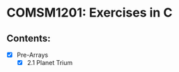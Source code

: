 # COMSM1201: Exercises in C
## Contents:
- [x] Pre-Arrays  
  - [x] 2.1 Planet Trium

<!-- ## Implement Basic Data Structure and Algorithm in C
# Programming in C
## Implement Basic Data Structure and Algorithm in C
1. **Huffman Encoding**  
&emsp;&emsp;- Data structure: Binary Tree(Huffman Tree)  
&emsp;&emsp;- Algorithm: Linklist, Bubblesort -->
